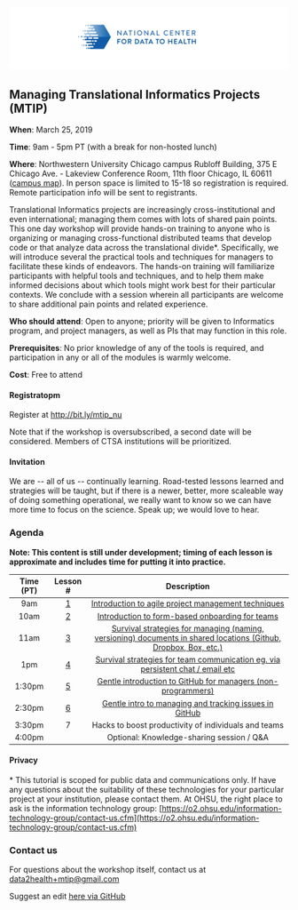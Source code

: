 ![](./other-images/CD2H-logo-01.png)
## Managing Translational Informatics Projects (MTIP)

**When**: 
March 25, 2019 

**Time**: 
9am - 5pm PT (with a break for non-hosted lunch)  

**Where**: 
Northwestern University Chicago campus
Rubloff Building, 375 E Chicago Ave. - Lakeview Conference Room, 11th floor
Chicago, IL 60611 ([campus map](https://maps.northwestern.edu/facility/30)). In person space is limited to 15-18 so registration is required. Remote participation info will be sent to registrants.


Translational Informatics projects are increasingly cross-institutional and even international; managing them comes with lots of shared pain points. This one day workshop will provide hands-on training to anyone who is organizing or managing cross-functional distributed teams that develop code or that analyze data across the translational divide*. Specifically, we will introduce several the practical tools and techniques for managers to facilitate these kinds of endeavors. The hands-on training will familiarize participants with helpful tools and techniques, and to help them make informed decisions about which tools might work best for their particular contexts. We conclude with a session wherein all participants are welcome to share additional pain points and related experience.

**Who should attend**: Open to anyone; priority will be given to Informatics program, and project managers, as well as PIs that may function in this role. 

**Prerequisites**: No prior knowledge of any of the tools is required, and participation in any or all of the modules is warmly welcome.  

**Cost**: Free to attend  

#### Registratopm

Register at http://bit.ly/mtip_nu

Note that if the workshop is oversubscribed, a second date will be considered. Members of CTSA institutions will be prioritized.

#### Invitation
We are -- all of us -- continually learning. Road-tested lessons learned and strategies will be taught, but if there is a newer, better, more scaleable way of doing something operational, we really want to know so we can have more time to focus on the science. Speak up; we would love to hear.

### Agenda

**Note: This content is still under development; timing of each lesson is approximate and includes time for putting it into practice.**  

| Time (PT)| Lesson # | Description | 
|:-------:|:-------------:|:------------------:|
|9am	| [1](lessons/Lesson1.md)	| [Introduction to agile project management techniques](lessons/Lesson1.md)| 
|10am	| [2](lessons/Lesson2.md)	| [Introduction to form-based onboarding for teams](lessons/Lesson2.md) | 
|11am	| [3](lessons/Lesson3.md)	| [Survival strategies for managing (naming, versioning) documents in shared locations (Github, Dropbox, Box, etc.)](lessons/Lesson3.md) |
|1pm | [4](lessons/Lesson4.md) | [Survival strategies for team communication eg. via persistent chat / email etc](lessons/Lesson4.md) |
|1:30pm | [5](lessons/Lesson5.md)	| [Gentle introduction to GitHub for managers (non-programmers)](lessons/Lesson5.md) |
|2:30pm	| [6](lessons/Lesson6.md)	| [Gentle intro to managing and tracking issues in GitHub](lessons/Lesson6.md) | 
|3:30pm | 7| Hacks to boost productivity of individuals and teams | 
|4:00pm |  | Optional: Knowledge-sharing session / Q&A |

#### Privacy
\* This tutorial is scoped for public data and communications only. If have any questions about the suitability of these technologies for your particular project at your institution, please contact them. At OHSU, the right place to ask is the information technology group: [https://o2.ohsu.edu/information-technology-group/contact-us.cfm](https://o2.ohsu.edu/information-technology-group/contact-us.cfm)

### Contact us
For questions about the workshop itself, contact us at [data2health+mtip@gmail.com](mailto:data2health+mtip@gmail.com)

Suggest an edit [here via GitHub](https://github.com/data2health/mtip-tutorial/edit/master/docs/index.md)

